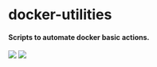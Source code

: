 # docker-utilities

#### Scripts to automate docker basic actions.

![](https://cloudposse.com/wp-content/uploads/sites/29/2016/04/docker.png)
![](https://www.shareicon.net/data/128x128/2017/02/15/878929_media_512x512.png)